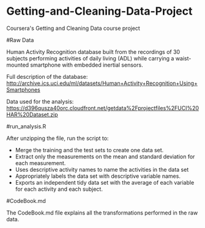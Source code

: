 # Getting-and-Cleaning-Data-Project
Coursera's Getting and Cleaning Data course project

#Raw Data

Human Activity Recognition database built from the recordings of 30 subjects performing activities of daily living (ADL) while carrying a waist-mounted smartphone with embedded inertial sensors.

Full description of the database:  
http://archive.ics.uci.edu/ml/datasets/Human+Activity+Recognition+Using+Smartphones 

Data used for the analysis:  
https://d396qusza40orc.cloudfront.net/getdata%2Fprojectfiles%2FUCI%20HAR%20Dataset.zip 

#run_analysis.R

After unzipping the file, run the script to:

- Merge the training and the test sets to create one data set.
- Extract only the measurements on the mean and standard deviation for each measurement. 
- Uses descriptive activity names to name the activities in the data set
- Appropriately labels the data set with descriptive variable names. 
- Exports an independent tidy data set with the average of each variable for each activity and each subject.

#CodeBook.md

The CodeBook.md file explains all the transformations performed in the raw data.
